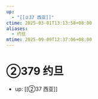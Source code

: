 ```yaml
---
up:
  - "[[②37 西亚]]"
ctime: 2025-03-01T13:13:58+08:00
aliases:
  - 约旦
mtime: 2025-09-09T12:37:06+08:00
---
```


# ②379 约旦

- up: [[②37 西亚]]
